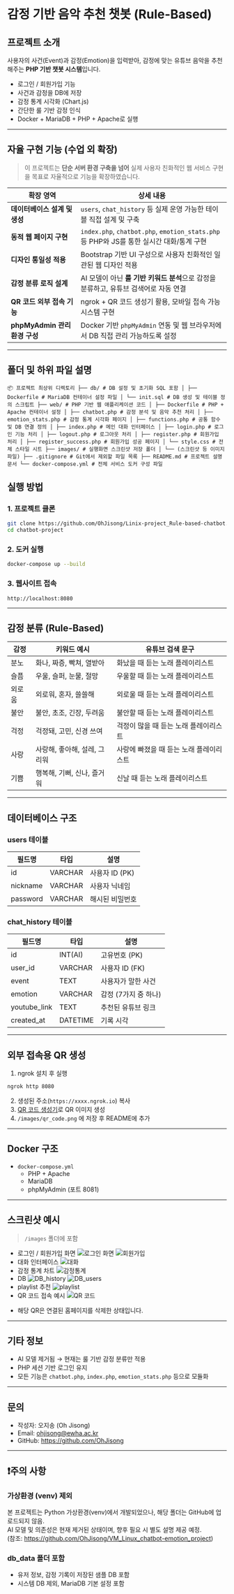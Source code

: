 # 감정 기반 음악 추천 챗봇 (Rule-Based)

## 프로젝트 소개

사용자의 사건(Event)과 감정(Emotion)을 입력받아, 감정에 맞는 유튜브 음악을 추천해주는 **PHP 기반 챗봇 시스템**입니다.

- 로그인 / 회원가입 기능  
- 사건과 감정을 DB에 저장  
- 감정 통계 시각화 (Chart.js)  
- 간단한 룰 기반 감정 인식  
- Docker + MariaDB + PHP + Apache로 실행  

---

## 자율 구현 기능 (수업 외 확장)

> 이 프로젝트는 **단순 서버 환경 구축을 넘어** 실제 사용자 친화적인 웹 서비스 구현을 목표로 자율적으로 기능을 확장하였습니다.

| 확장 영역 | 상세 내용 |
|----------|----------|
| **데이터베이스 설계 및 생성** | `users`, `chat_history` 등 실제 운영 가능한 테이블 직접 설계 및 구축 |
| **동적 웹 페이지 구현** | `index.php`, `chatbot.php`, `emotion_stats.php` 등 PHP와 JS를 통한 실시간 대화/통계 구현 |
| **디자인 통일성 적용** | Bootstrap 기반 UI 구성으로 사용자 친화적인 일관된 웹 디자인 적용 |
| **감정 분류 로직 설계** | AI 모델이 아닌 **룰 기반 키워드 분석**으로 감정을 분류하고, 유튜브 검색어로 자동 연결 |
| **QR 코드 외부 접속 기능** | ngrok + QR 코드 생성기 활용, 모바일 접속 가능 시스템 구현 |
| **phpMyAdmin 관리 환경 구성** | Docker 기반 `phpMyAdmin` 연동 및 웹 브라우저에서 DB 직접 관리 가능하도록 설정 |

---

## 폴더 및 하위 파일 설명

<pre><code>📦 프로젝트 최상위 디렉토리 ├── db/ # DB 설정 및 초기화 SQL 포함 │ ├── Dockerfile # MariaDB 컨테이너 설정 파일 │ └── init.sql # DB 생성 및 테이블 정의 스크립트 ├── web/ # PHP 기반 웹 애플리케이션 코드 │ ├── Dockerfile # PHP + Apache 컨테이너 설정 │ ├── chatbot.php # 감정 분석 및 음악 추천 처리 │ ├── emotion_stats.php # 감정 통계 시각화 페이지 │ ├── functions.php # 공통 함수 및 DB 연결 정의 │ ├── index.php # 메인 대화 인터페이스 │ ├── login.php # 로그인 기능 처리 │ ├── logout.php # 로그아웃 처리 │ ├── register.php # 회원가입 처리 │ ├── register_success.php # 회원가입 성공 페이지 │ └── style.css # 전체 스타일 시트 ├── images/ # 실행화면 스크린샷 저장 폴더 │ └── (스크린샷 등 이미지 파일) ├── .gitignore # Git에서 제외할 파일 목록 ├── README.md # 프로젝트 설명 문서 └── docker-compose.yml # 전체 서비스 도커 구성 파일 </code></pre>


## 실행 방법

### 1. 프로젝트 클론

```bash
git clone https://github.com/OhJisong/Linix-project_Rule-based-chatbot.git
cd chatbot-project
```

### 2. 도커 실행

```bash
docker-compose up --build
```

### 3. 웹사이트 접속

```
http://localhost:8080
```

---

## 감정 분류 (Rule-Based)

| 감정     | 키워드 예시                              | 유튜브 검색 문구             |
|----------|------------------------------------------|------------------------------|
| 분노     | 화나, 짜증, 빡쳐, 열받아                 | 화났을 때 듣는 노래 플레이리스트 |
| 슬픔     | 우울, 슬퍼, 눈물, 절망                   | 우울할 때 듣는 노래 플레이리스트 |
| 외로움   | 외로워, 혼자, 쓸쓸해                     | 외로울 때 듣는 노래 플레이리스트 |
| 불안     | 불안, 초조, 긴장, 두려움                 | 불안할 때 듣는 노래 플레이리스트 |
| 걱정     | 걱정돼, 고민, 신경 쓰여                   | 걱정이 많을 때 듣는 노래 플레이리스트 |
| 사랑     | 사랑해, 좋아해, 설레, 그리워             | 사랑에 빠졌을 때 듣는 노래 플레이리스트 |
| 기쁨     | 행복해, 기뻐, 신나, 즐거워               | 신날 때 듣는 노래 플레이리스트 |

---

## 데이터베이스 구조

### users 테이블

| 필드명     | 타입     | 설명              |
|------------|----------|-------------------|
| id         | VARCHAR  | 사용자 ID (PK)    |
| nickname   | VARCHAR  | 사용자 닉네임     |
| password   | VARCHAR  | 해시된 비밀번호   |

### chat_history 테이블

| 필드명       | 타입     | 설명                   |
|--------------|----------|------------------------|
| id           | INT(AI)  | 고유번호 (PK)          |
| user_id      | VARCHAR  | 사용자 ID (FK)         |
| event        | TEXT     | 사용자가 말한 사건     |
| emotion      | VARCHAR  | 감정 (7가지 중 하나)   |
| youtube_link | TEXT     | 추천된 유튜브 링크     |
| created_at   | DATETIME | 기록 시각              |

---

## 외부 접속용 QR 생성

1. ngrok 설치 후 실행

```bash
ngrok http 8080
```

2. 생성된 주소(`https://xxxx.ngrok.io`) 복사  
3. [QR 코드 생성기](https://www.qr-code-generator.com/)로 QR 이미지 생성  
4. `/images/qr_code.png` 에 저장 후 README에 추가

---

## Docker 구조

- `docker-compose.yml`
    - PHP + Apache
    - MariaDB
    - phpMyAdmin (포트 8081)

---

## 스크린샷 예시

> `/images` 폴더에 포함

- 로그인 / 회원가입 화면
![로그인 화면](images/login.png)
![회원가입](images/register.png)
- 대화 인터페이스
![대화](images/chatbot.png)
- 감정 통계 차트
![감정통계](images/emotion_stat.png)
- DB
![DB_history](images/DB_history.png)
![DB_users](images/DB_users.png)
- playlist 추천
![playlist](images/playlist.png)
- QR 코드 접속 예시
![QR 코드](images/qr.png)
* 해당 QR은 연결된 홈페이지를 삭제한 상태입니다. 

---

## 기타 정보

- AI 모델 제거됨 → 현재는 룰 기반 감정 분류만 적용  
- PHP 세션 기반 로그인 유지  
- 모든 기능은 `chatbot.php`, `index.php`, `emotion_stats.php` 등으로 모듈화

---

## 문의

- 작성자: 오지송 (Oh Jisong)  
- Email: ohjisong@ewha.ac.kr 
- GitHub: https://github.com/OhJisong  

---

## ❗주의 사항

### 가상환경 (venv) 제외

본 프로젝트는 Python 가상환경(venv)에서 개발되었으나, 해당 폴더는 GitHub에 업로드되지 않음.  
AI 모델 및 의존성은 현재 제거된 상태이며, 향후 필요 시 별도 설명 제공 예정.  
(참조: https://github.com/OhJisong/VM_Linux_chatbot-emotion_project)

### db_data 폴더 포함

- 유저 정보, 감정 기록이 저장된 샘플 DB 포함  
- 시스템 DB 제외, MariaDB 기본 설정 포함  

